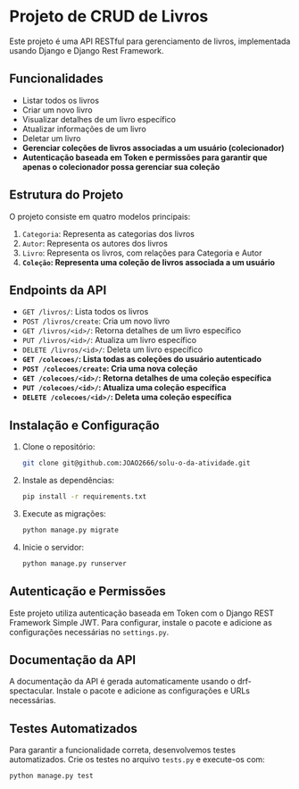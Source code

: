 

# Projeto de CRUD de Livros

Este projeto é uma API RESTful para gerenciamento de livros, implementada usando Django e Django Rest Framework.

## Funcionalidades

- Listar todos os livros
- Criar um novo livro
- Visualizar detalhes de um livro específico
- Atualizar informações de um livro
- Deletar um livro
- **Gerenciar coleções de livros associadas a um usuário (colecionador)**
- **Autenticação baseada em Token e permissões para garantir que apenas o colecionador possa gerenciar sua coleção**

## Estrutura do Projeto

O projeto consiste em quatro modelos principais:

1. `Categoria`: Representa as categorias dos livros
2. `Autor`: Representa os autores dos livros
3. `Livro`: Representa os livros, com relações para Categoria e Autor
4. **`Coleção`: Representa uma coleção de livros associada a um usuário**

## Endpoints da API

- `GET /livros/`: Lista todos os livros
- `POST /livros/create`: Cria um novo livro
- `GET /livros/<id>/`: Retorna detalhes de um livro específico
- `PUT /livros/<id>/`: Atualiza um livro específico
- `DELETE /livros/<id>/`: Deleta um livro específico
- **`GET /colecoes/`: Lista todas as coleções do usuário autenticado**
- **`POST /colecoes/create`: Cria uma nova coleção**
- **`GET /colecoes/<id>/`: Retorna detalhes de uma coleção específica**
- **`PUT /colecoes/<id>/`: Atualiza uma coleção específica**
- **`DELETE /colecoes/<id>/`: Deleta uma coleção específica**

## Instalação e Configuração

1. Clone o repositório:
   ```bash
   git clone git@github.com:JOAO2666/solu-o-da-atividade.git
   ```

2. Instale as dependências:
   ```bash
   pip install -r requirements.txt
   ```

3. Execute as migrações:
   ```bash
   python manage.py migrate
   ```

4. Inicie o servidor:
   ```bash
   python manage.py runserver
   ```

## Autenticação e Permissões

Este projeto utiliza autenticação baseada em Token com o Django REST Framework Simple JWT. Para configurar, instale o pacote e adicione as configurações necessárias no `settings.py`.

## Documentação da API

A documentação da API é gerada automaticamente usando o drf-spectacular. Instale o pacote e adicione as configurações e URLs necessárias.

## Testes Automatizados

Para garantir a funcionalidade correta, desenvolvemos testes automatizados. Crie os testes no arquivo `tests.py` e execute-os com:

```bash
python manage.py test
```
